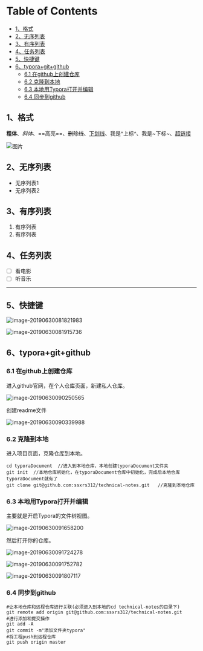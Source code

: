 # Table of Contents

  * [1、格式](#1、格式)
  * [2、无序列表](#2、无序列表)
  * [3、有序列表](#3、有序列表)
  * [4、任务列表](#4、任务列表)
  * [5、快捷键](#5、快捷键)
  * [6、typora+git+github](#6、typoragitgithub)
    * [6.1 在github上创建仓库](#61-在github上创建仓库)
    * [6.2 克隆到本地](#62-克隆到本地)
    * [6.3 本地用Typora打开并编辑](#63-本地用typora打开并编辑)
    * [6.4 同步到github](#64-同步到github)


## 1、格式

  **粗体**、*斜体*、==高亮==、~~删除线~~、<u>下划线</u>、我是^上标^、我是~下标~、[超链接](http://www.baidu.com)

  ![图片](https://img3.doubanio.com/view/movie_poster_cover/lpst/public/p2411953504.jpg)

## 2、无序列表

  - 无序列表1
  - 无序列表2

## 3、有序列表

  1. 有序列表
  2. 有序列表

## 4、任务列表

  - [ ] 看电影
  - [ ] 听音乐
---------------------

## 5、快捷键

![image-20190630081821983](http://ww1.sinaimg.cn/large/006tNc79ly1g4iy3s797aj30r50hutg7.jpg)

![image-20190630081915736](http://ww1.sinaimg.cn/large/006tNc79ly1g4iy3t2xe5j30qt0din1z.jpg)

## 6、typora+git+github

### 6.1 在github上创建仓库

进入github官网，在个人仓库页面，新建私人仓库。

![image-20190630090250565](http://ww3.sinaimg.cn/large/006tNc79ly1g4iy3tfm8jj30ls0i9goq.jpg)

创建readme文件

![image-20190630090339988](http://ww4.sinaimg.cn/large/006tNc79ly1g4iy3ty6vuj30ry07xq5b.jpg)

### 6.2 克隆到本地

进入项目页面，克隆仓库到本地。

```
cd typoraDocument  //进入到本地仓库，本地创建typoraDocument文件夹
git init  //本地仓库初始化，在typoraDocument仓库中初始化，完成后本地仓库typoraDocument就有了
git clone git@github.com:ssxrs312/technical-notes.git   //克隆到本地仓库
```

### 6.3 本地用Typora打开并编辑

主要就是开启Typora的文件树视图。

![image-20190630091658200](http://ww1.sinaimg.cn/large/006tNc79ly1g4iy3ucfbrj30h80ac79n.jpg)

然后打开你的仓库。

![image-20190630091724278](http://ww1.sinaimg.cn/large/006tNc79ly1g4iy3utcuuj30il0ghaas.jpg)

![image-20190630091752782](http://ww1.sinaimg.cn/large/006tNc79ly1g4iy3ves1hj30hs09wgp8.jpg)

![image-20190630091807117](http://ww2.sinaimg.cn/large/006tNc79ly1g4iy3vv8stj30hw0ga75u.jpg)

### 6.4 同步到github

```
#让本地仓库和远程仓库进行关联(必须进入到本地的cd technical-notes的目录下)
git remote add origin git@github.com:ssxrs312/technical-notes.git
#进行添加和提交操作
git add -A
git commit -m"添加文件夹typora"
#将工程push到远程仓库
git push origin master
```

